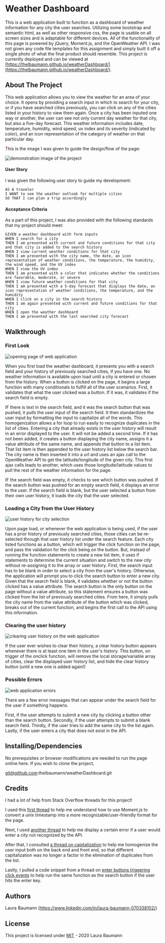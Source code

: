 # Weather Dashboard

This is a web application built to function as a dashboard of weather information for any city the user searches. Utilizing some bootstrap and semantic html, as well as other responsive css, the page is usable on all screen sizes and is adaptable for different devices. All of the functionality of this page is powered by jQuery, Moment.js, and the OpenWeather API. I was not given any code file templates for this assignment and simply built it off a single photo of what the final product should resemble. This project is currently deployed and can be viewed at [https://thelbaumann.github.io/weatherDashboard/](https://thelbaumann.github.io/weatherDashboard/).


## About The Project

This web application allows you to view the weather for an area of your choice. It opens by providing a search input in which to search for your city, or if you have searched cities previously, you can click on any of the cities listed in your history to view them again. Once a city has been inputed one way or another, the user can see not only current day weather for that city, but also a five-day forecast. This weather information includes date, temperature, humidity, wind speed, uv index and its severity (indicated by color), and an icon representation of the category of weather on that particular day.

This is the image I was given to guide the design/flow of the page:

![demonstration image of the project](https://github.com/thelbaumann/weatherDashboard/blob/main/Assets/demo_img.png)

#### User Story
I was given the following user story to guide my development:

```
AS A traveler
I WANT to see the weather outlook for multiple cities
SO THAT I can plan a trip accordingly
```

#### Acceptance Criteria
As a part of this project, I was also provided with the following standards that my project should meet:

```
GIVEN a weather dashboard with form inputs
WHEN I search for a city
THEN I am presented with current and future conditions for that city and that city is added to the search history
WHEN I view current weather conditions for that city
THEN I am presented with the city name, the date, an icon representation of weather conditions, the temperature, the humidity, the wind speed, and the UV index
WHEN I view the UV index
THEN I am presented with a color that indicates whether the conditions are favorable, moderate, or severe
WHEN I view future weather conditions for that city
THEN I am presented with a 5-day forecast that displays the date, an icon representation of weather conditions, the temperature, and the humidity
WHEN I click on a city in the search history
THEN I am again presented with current and future conditions for that city
WHEN I open the weather dashboard
THEN I am presented with the last searched city forecast
```

## Walkthrough

### First Look
![opening page of web application](https://github.com/thelbaumann/weatherDashboard/blob/main/Assets/screen_1.png)


When you first load the weather dashboard, it presents you with a search field and your history of previously searched cities, if you have one. No weather information is available upon load until a city is entered or chosen from the history. When a button is clicked on the page, it begins a large function with many conditionals to fulfill all of the user scenarios. First, it validates that what the user clicked was a button. If it was, it validates if the search field is empty. 

IF there is text in the search field, and it was the search button that was pushed, it pulls the user input of the search field. It then standardizes the user input by formatting the input to capitalize all of the words. This homogenization allows a for loop to run easily to recognize duplicates in the list of cities. Entering a city that already exists in the user history will result in an error displayed to the user. It will not be added a second time. If it has not been added, it creates a button displaying the city name, assigns it a value attribute of the same name, and appends that button to a list item. That list item is then appended to the user history list below the search bar. The city name is then inserted it into a url and uses an ajax call to the OpenWeather API to get the latitude/longitude of the given city. This first ajax calls leads to another, which uses those longitude/latitude values to pull the rest of the weather information for the page.

IF the search field was empty, it checks to see which button was pushed. If the search button was pushed for an empty search field, it displays an error to the user. If the search field is blank, but the user selected a button from their own user history, it loads the city that the user selected.


### Loading a City from the User History
![user history for city selection](https://github.com/thelbaumann/weatherDashboard/blob/main/Assets/screen_2.png)

Upon page load, or whenever the web application is being used, if the user has a prior history of previously searched cities, those cities can be re-selected through that user history list under the search feature. Each city listed functions as a button, which will trigger the click function on the page, and pass the validation for the click being on the button. But, instead of running the function statements to create a new list item, it uses if statements to determine the current situation and switch to the new city without re-assigning it to the array or user history. First, the search input has to be blank in order to select a city from the user's history. Otherwise, the application will prompt you to click the search button to enter a new city. Given that the search field is blank, it validates whether or not the button clicked has a value attribute. The search button is the only button on the page without a value attribute, so this statement ensures a button was clicked from the list of previously searched cities. From here, it simply pulls the city name from the value attribute of the button which was clicked, breaks out of the current function, and begins the first call to the API using this information.


### Clearing the user history
![clearing user history on the web application](https://github.com/thelbaumann/weatherDashboard/blob/main/Assets/screen_3.png)

If the user ever wishes to clear their history, a clear history button appears whenever there is at least one item in the user's history. This button, on trigger of the onclick function, will remove the local storage/variable array of cities, clear the displayed user history list, and hide the clear history button (until a new one is added again!)


### Possible Errors
![web application errors](https://github.com/thelbaumann/weatherDashboard/blob/main/Assets/screen_4.png)

There are a few error messages that can appear under the search field for the user if something happens.

First, if the user attempts to submit a new city by clicking a button other than the search button.
Secondly, if the user attempts to submit a blank search field.
Thirdly, if the user tries to add the same city to the list again.
Lastly, if the user enters a city that does not exist in the API.


## Installing/Dependencies
No prerequisites or browser modifications are needed to run the page online here.
If you wish to clone the project,

git@github.com:thelbaumann/weatherDashboard.git

## Credits

I had a lot of help from Stack Overflow threads for this project!

I used this [first thread](https://stackoverflow.com/questions/20943089/how-to-convert-unix-timestamp-to-calendar-date-moment-js) to help me understand how to use Moment.js to convert a unix timestamp into a more recognizable/user-friendly format for the page.

Next, I used [another thread](https://stackoverflow.com/questions/14934317/how-to-handle-404-error-in-jquery-post) to help me display a certain error if a user would enter a city not recognized by the API.

After that, I consulted [a thread on capitalization](https://api.jquery.com/find/) to help me homogenize the user input both on the back end and front end, so that different capitalization was no longer a factor in the elimination of duplicates from the list.

Lastly, I pulled a code snippet from a thread on [enter buttons triggering click events](https://stackoverflow.com/questions/9146651/trigger-an-event-on-click-and-enter) to help run the same function as the search button if the user hits the enter key.


## Authors
Laura Baumann (https://www.linkedin.com/in/laura-baumann-070338102/)

## License
This project is licensed under [MIT](LICENSE) - 2020 Laura Baumann

